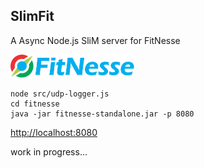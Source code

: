 ## SlimFit
A Async Node.js SliM server for FitNesse

[![fitnesse](logo/fitnesse-logo-small.png)](http://www.fitnesse.org/) 



```
node src/udp-logger.js
cd fitnesse
java -jar fitnesse-standalone.jar -p 8080
```

[http://localhost:8080](http://localhost:8080)

work in progress...
